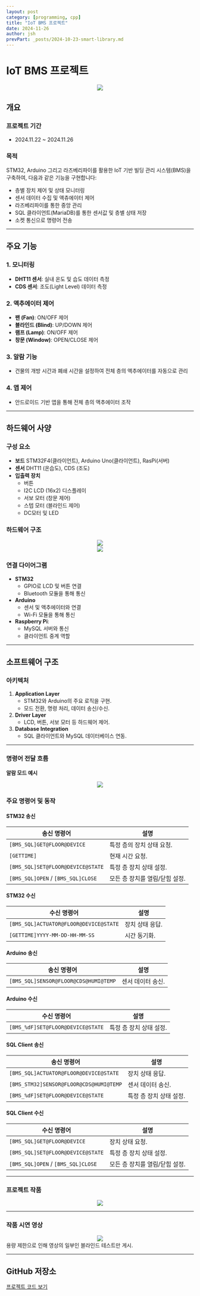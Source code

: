 ```yaml
---
layout: post
category: [programming, cpp]
title: "IoT BMS 프로젝트"
date: 2024-11-26
author: jsh
prevPart: _posts/2024-10-23-smart-library.md
---
```


# IoT BMS 프로젝트
<div style="text-align: center;">
<a href="/assets/img/posts/bms_main.png" data-lity>
  <img src="/assets/img/posts/bms_main.png" style="width: auto; max-height: 500px;" />
</a>
</div>

## 개요

### 프로젝트 기간
- 2024.11.22 ~ 2024.11.26

### 목적
STM32, Arduino 그리고 라즈베리파이를 활용한 IoT 기반 빌딩 관리 시스템(BMS)을 구축하여, 다음과 같은 기능을 구현합니다:

- 층별 장치 제어 및 상태 모니터링
- 센서 데이터 수집 및 액츄에이터 제어
- 라즈베리파이를 통한 중앙 관리
- SQL 클라이언트(MariaDB)를 통한 센서값 및 층별 상태 저장
- 소켓 통신으로 명령어 전송

---

## 주요 기능

### 1. 모니터링
- **DHT11 센서**: 실내 온도 및 습도 데이터 측정
- **CDS 센서**: 조도(Light Level) 데이터 측정

### 2. 액추에이터 제어
- **팬 (Fan)**: ON/OFF 제어
- **블라인드 (Blind)**: UP/DOWN 제어
- **램프 (Lamp)**: ON/OFF 제어
- **창문 (Window)**: OPEN/CLOSE 제어

### 3. 알람 기능
- 건물의 개방 시간과 폐쇄 시간을 설정하여 전체 층의 액추에이터를 자동으로 관리

### 4. 앱 제어
- 안드로이드 기반 앱을 통해 전체 층의 액추에이터 조작

---

## 하드웨어 사양

### 구성 요소
- **보드** STM32F4(클라이언트), Arduino Uno(클라이언트), RasPi(서버)
- **센서** DHT11 (온습도), CDS (조도)
- **입출력 장치**
  - 버튼
  - I2C LCD (16x2) 디스플레이
  - 서보 모터 (창문 제어)
  - 스텝 모터 (블라인드 제어)
  - DC모터 및 LED
  
### 하드웨어 구조
<div style="text-align: center;">
<a href="/assets/img/posts/bms3.png" data-lity>
  <img src="/assets/img/posts/bms3.png" style="width: auto; max-height: 300px;" />
</a>
</div>
<div style="text-align: center;">
<a href="/assets/img/posts/bms4.png" data-lity>
  <img src="/assets/img/posts/bms4.png" style="width: auto; max-height: 300px;" />
</a>
</div>

### 연결 다이어그램
- **STM32**
  - GPIO로 LCD 및 버튼 연결
  - Bluetooth 모듈을 통해 통신
- **Arduino**
  - 센서 및 액추에이터와 연결
  - Wi-Fi 모듈을 통해 통신
- **Raspberry Pi**:
  - MySQL 서버와 통신
  - 클라이언트 중계 역할
  
---

## 소프트웨어 구조

### 아키텍처

1. **Application Layer**
   - STM32와 Arduino의 주요 로직을 구현.
   - 모드 전환, 명령 처리, 데이터 송신/수신.
2. **Driver Layer**
   - LCD, 버튼, 서보 모터 등 하드웨어 제어.
3. **Database Integration**
   - SQL 클라이언트와 MySQL 데이터베이스 연동.

---

### 명령어 전달 흐름
**알람 모드 예시**
<div style="text-align: center;">
<a href="/assets/img/posts/bms5.png" data-lity>
  <img src="/assets/img/posts/bms5.png" style="width: auto; max-height: 500px;" />
</a>
</div>

### 주요 명령어 및 동작

#### **STM32 송신**

| **송신 명령어**                      | **설명**                          |
|------------------------------------|----------------------------------|
| `[BMS_SQL]GET@FLOOR@DEVICE`        | 특정 층의 장치 상태 요청.          |
| `[GETTIME]`                        | 현재 시간 요청.                   |
| `[BMS_SQL]SET@FLOOR@DEVICE@STATE`  | 특정 층 장치 상태 설정.            |
| `[BMS_SQL]OPEN` / `[BMS_SQL]CLOSE` | 모든 층 장치를 열림/닫힘 설정.      |

#### **STM32 수신**

| **수신 명령어**                      | **설명**                          |
|------------------------------------|----------------------------------|
| `[BMS_SQL]ACTUATOR@FLOOR@DEVICE@STATE` | 장치 상태 응답.                  |
| `[GETTIME]YYYY-MM-DD-HH-MM-SS`     | 시간 동기화.                      |

#### **Arduino 송신**

| **송신 명령어**                      | **설명**                          |
|------------------------------------|----------------------------------|
| `[BMS_SQL]SENSOR@FLOOR@CDS@HUMI@TEMP` | 센서 데이터 송신.                 |

#### **Arduino 수신**

| **수신 명령어**                      | **설명**                          |
|------------------------------------|----------------------------------|
| `[BMS_%dF]SET@FLOOR@DEVICE@STATE`  | 특정 층 장치 상태 설정.            |

#### **SQL Client 송신**

| **송신 명령어**                      | **설명**                          |
|------------------------------------|----------------------------------|
| `[BMS_SQL]ACTUATOR@FLOOR@DEVICE@STATE` | 장치 상태 응답.                  |
| `[BMS_STM32]SENSOR@FLOOR@CDS@HUMI@TEMP` | 센서 데이터 송신.                 |
| `[BMS_%dF]SET@FLOOR@DEVICE@STATE`  | 특정 층 장치 상태 설정.            |

#### **SQL Client 수신**

| **수신 명령어**                      | **설명**                          |
|------------------------------------|----------------------------------|
| `[BMS_SQL]GET@FLOOR@DEVICE`        | 장치 상태 요청.                   |
| `[BMS_SQL]SET@FLOOR@DEVICE@STATE`  | 특정 층 장치 상태 설정.            |
| `[BMS_SQL]OPEN` / `[BMS_SQL]CLOSE` | 모든 층 장치를 열림/닫힘 설정.      |

---

### 프로젝트 작품
<div style="text-align: center;">
<a href="/assets/img/posts/bms1.png" data-lity>
  <img src="/assets/img/posts/bms1.png" style="width: auto; max-height: 500px;" />
</a>
</div>

---

### 작품 시연 영상
<div style="text-align: center;">
<a href="/assets/img/posts/bms_test.gif" data-lity>
  <img src="/assets/img/posts/bms_test.gif" style="width: auto; max-height: 500px;" />
</a>
</div>
용량 제한으로 인해 영상의 일부인 블라인드 테스트만 게시.
 
---

## GitHub 저장소
[프로젝트 코드 보기](https://github.com/radon99/radon99.github.io/buildingmanagement)

